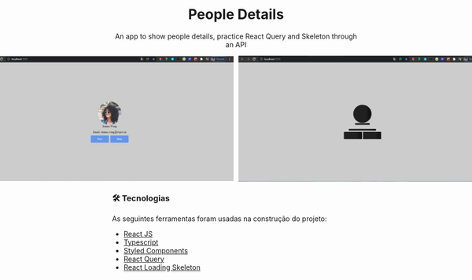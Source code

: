 <h1 align="center">
People Details
</h1>
<p align="center">An app to show people details, practice React Query and Skeleton through an API</p>

<p style='display:flex; gap:10px; justify-content:center; align-items:center;'>
    <img src="./previews/peopleDetails.jpeg">
    <img src="./previews/skeleton.jpeg">
<p>

### :hammer_and_wrench: Tecnologias

As seguintes ferramentas foram usadas na construção do projeto:

- <a href="https://pt-br.reactjs.org">React JS</a>
- <a href="https://www.typescriptlang.org">Typescript</a>
- <a href="https://www.styled-components.com">Styled Components</a>
- <a href="https://react-query.tanstack.com/">React Query</a>
- <a href="https://www.npmjs.com/package/react-loading-skeleton">React Loading Skeleton</a>
